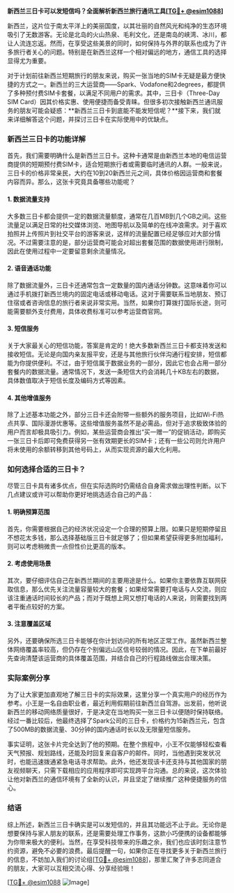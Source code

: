 **新西兰三日卡可以发短信吗？全面解析新西兰旅行通讯工具[[TG💪+ @esim1088](https://t.me/s/esim1088)]**

新西兰，这片位于南太平洋上的美丽国度，以其壮丽的自然风光和纯净的生态环境吸引了无数游客。无论是北岛的火山热泉、毛利文化，还是南岛的峡湾、冰川，都让人流连忘返。然而，在享受这些美景的同时，如何保持与外界的联系也成为了许多旅行者关心的问题。特别是在新西兰这样一个相对偏远的地方，通信工具的选择显得尤为重要。

对于计划前往新西兰短期旅行的朋友来说，购买一张当地的SIM卡无疑是最方便快捷的方式之一。新西兰的三大运营商——Spark、Vodafone和2degrees，都提供了多种预付费SIM卡套餐，以满足不同用户的需求。其中，三日卡（Three-Day SIM Card）因其价格实惠、使用便捷而备受青睐。但很多初次接触新西兰通讯服务的朋友可能会疑惑：**新西兰三日卡到底能不能发短信呢？**接下来，我们就来详细解答这个问题，并探讨三日卡在实际使用中的优缺点。

### 新西兰三日卡的功能详解

首先，我们需要明确什么是新西兰三日卡。这种卡通常是由新西兰本地的电信运营商提供的短期预付费SIM卡，适合短期旅行者或需要临时通讯的人群。一般来说，三日卡的价格非常亲民，大约在10到20新西兰元之间，具体价格因运营商和套餐内容而异。那么，这张卡究竟具备哪些功能呢？

#### 1. 数据流量支持
大多数三日卡都会提供一定的数据流量额度，通常在几百MB到几个GB之间。这些流量足以满足日常的社交媒体浏览、地图导航以及简单的在线冲浪需求。对于喜欢拍照并上传照片到社交平台的游客来说，这样的流量配置已经足够应对大部分情况。不过需要注意的是，部分运营商可能会对超出套餐范围的数据使用进行限制，因此在使用过程中一定要留意剩余流量情况。

#### 2. 语音通话功能
除了数据流量外，三日卡还通常包含一定数量的国内通话分钟数。这意味着你可以通过手机拨打新西兰境内的固定电话或移动电话。这对于需要联系当地朋友、预订住宿或者咨询信息的旅行者来说非常实用。当然，如果你打算拨打国际长途，则可能需要额外支付费用，具体收费标准可以参考运营商官网。

#### 3. 短信服务
关于大家最关心的短信功能，答案是肯定的！绝大多数新西兰三日卡都支持发送和接收短信。无论是向国内亲友报平安，还是与其他旅行伙伴沟通行程安排，短信都能为你提供便利。不过，由于短信属于数据业务的一部分，因此它也会占用一部分套餐内的数据流量。通常情况下，发送一条短信大约会消耗几十KB左右的数据，具体数值取决于短信长度及编码方式等因素。

#### 4. 其他增值服务
除了上述基本功能之外，部分三日卡还会附带一些额外的服务项目，比如Wi-Fi热点共享、国际漫游优惠等。这些增值服务虽然不是必需品，但对于追求极致体验的用户而言却极具吸引力。例如，某些运营商会推出“买一赠一”的促销活动，即购买一张三日卡后即可免费获得另一张有效期更长的SIM卡；还有一些公司则允许用户将未使用的余额转移到其他号码上，从而实现资源的最大化利用。

### 如何选择合适的三日卡？

尽管三日卡具有诸多优点，但在实际选购时仍需结合自身需求做出理性判断。以下几点建议或许可以帮助你更好地挑选适合自己的产品：

#### 1. 明确预算范围
首先，你需要根据自己的经济状况设定一个合理的预算上限。如果只是短期停留且不想花太多钱，那么选择基础版三日卡就足够了；但如果希望获得更多附加福利，则可以考虑稍微贵一点但性价比更高的版本。

#### 2. 考虑使用场景
其次，要仔细评估自己在新西兰期间的主要用途是什么。如果你主要依靠互联网获取信息，那么优先关注流量容量较大的套餐；如果经常需要打电话与人交流，则应该注重通话时间较长的产品；而对于既想上网又想打电话的人来说，则需要找到两者平衡点较好的方案。

#### 3. 注意覆盖区域
另外，还要确保所选三日卡能够在你计划访问的所有地区正常工作。虽然新西兰整体网络覆盖率较高，但仍存在个别偏远山区信号较弱的情况。因此，在下单前最好先查询清楚该运营商的具体覆盖范围，并结合自己的行程路线做出合理决策。

### 实际案例分享

为了让大家更加直观地了解三日卡的实际效果，这里分享一个真实用户的经历作为参考。小王是一名自由职业者，最近利用假期前往新西兰自驾游。出发前，他听说新西兰的移动网络质量很好，于是决定在当地购买一张三日卡以便随时保持联络。经过一番比较后，他最终选择了Spark公司的三日卡，价格约为15新西兰元，包含了500MB的数据流量、30分钟的国内通话时长以及无限量短信服务。

事实证明，这张卡片完全达到了他的预期。在整个旅程中，小王不仅能够轻松查看天气预报、规划路线，还能及时回复来自客户的邮件。同时，当他遇到突发状况时，也能迅速拨通紧急电话寻求帮助。此外，他还发现该卡还支持与其他国家的朋友视频聊天，只需下载相应的应用程序即可实现跨平台沟通。总的来说，这次体验让他对新西兰的通信环境有了全新的认识，并且坚定了继续推广这种便捷服务的信心。

### 结语

综上所述，新西兰三日卡确实是可以发短信的，并且其功能远不止于此。无论你是想要保持与家人朋友的联系，还是需要处理工作事务，这款小巧便携的设备都能够为你带来极大的便利。当然，在享受科技带来的乐趣之余，我们也应该时刻注意节约资源，避免不必要的浪费。最后提醒一句，如果你正在寻找更多关于新西兰旅行的信息，不妨加入我们的讨论组[[TG💪+ @esim1088](https://t.me/s/esim1088)]，那里汇聚了许多志同道合的朋友，大家可以互相交流心得、分享经验哦！

[[TG💪+ @esim1088](https://t.me/s/esim1088) ![Image](https://i.postimg.cc/4NQfJmqS/Snipaste-2025-05-13-00-14-12.png)]